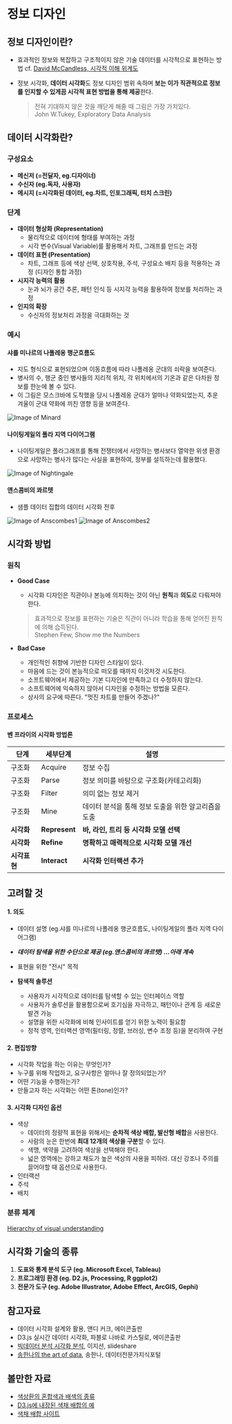 # 정보 디자인


## 정보 디자인이란?
 * 효과적인 정보와 복잡하고 구조적이지 않은 기술 데이터를 시각적으로 표현하는 방법
     cf. [David McCandless, 시각적 이해 위계도](https://informationisbeautiful.net/2010/data-information-knowledge-wisdom/)

 * 정보 시각화, **데이터 시각화**도 정보 디자인 범위 속하며 **보는 이가 직관적으로 정보를 인지할 수 있게끔 시각적 표현 방법을 통해 제공**한다.

     > 전혀 기대하지 않은 것을 깨닫게 해줄 때 그림은 가장 가치있다.  
     > John W.Tukey, Exploratory Data Analysis



## 데이터 시각화란?

### 구성요소
  * **메신저 (=전달자, eg.디자이너)**
  * **수신자 (eg.독자, 사용자)**
  * **메시지 (=시각화된 데이터, eg.차트, 인포그래픽, 터치 스크린)**

### 단계
  * **데이터 형상화 (Representation)**
    * 물리적으로 데이터에 형태를 부여하는 과정
    * 시각 변수(Visual Variable)를 활용해서 차트, 그래프를 만드는 과정
  * **데이터 표현 (Presentation)**
     * 차트, 그래프 등에 색상 선택, 상호작용, 주석, 구성요소 배치 등을 적용하는 과정 (디자인 통합 과정)
  * **시지각 능력의 활용**
     * 눈과 뇌가 공간 추론, 패턴 인식 등 시지각 능력을 활용하여 정보를 처리하는 과정
  * **인지의 확장**
     * 수신자의 정보처리 과정을 극대화하는 것

### 예시
#### 샤를 미나르의 나폴레옹 행군흐름도
 * 지도 형식으로 표현되었으며 이동흐름에 따라 나폴레옹 군대의 쇠락을 보여준다.
 * 병사의 수, 행군 중인 병사들의 지리적 위치, 각 위치에서의 기온과 같은 다차원 정보를 한눈에 볼 수 있다.
 * 이 그림은 모스크바에 도착했을 당시 나폴레옹 군대가 얼마나 약화되었는지, 추운 겨울이 군대 약화에 끼친 영향 등을 보여준다.

![Image of Minard](https://upload.wikimedia.org/wikipedia/commons/2/29/Minard.png)

#### 나이팅게일의 폴라 지역 다이어그램
 * 나이팅게일은 폴라그래프를 통해 전쟁터에서 사망하는 병사보다 열악한 위생 환경으로 사망하는 병사가 많다는 사실을 표현하여, 정부를 설득하는데 활용했다.

 ![Image of Nightingale](http://img.hani.co.kr/imgdb/resize/2017/1022/00501712_20171022.JPG)

#### 앤스콤비의 콰르텟
 * 샘플 데이터 집합의 데이터 시각화 전후

 ![Image of Anscombes1](http://brianmc.dbsdataprojects.com/wp-content/uploads/sites/56/2016/02/original-281x300.jpg)
 ![Image of Anscombes2](https://upload.wikimedia.org/wikipedia/commons/e/ec/Anscombe%27s_quartet_3.svg)


## 시각화 방법

### 원칙
* **Good Case**
  * 시각화 디자인은 직관이나 본능에 의지하는 것이 아닌 **원칙**과 **의도**로 다뤄져야 한다.

  > 효과적으로 정보를 표현하는 기술은 직관이 아니라 학습을 통해 얻어진 원칙에 의해 습득된다.  
  > Stephen Few, Show me the Numbers


* **Bad Case**
  * 개인적인 취향에 기반한 디자인 스타일이 있다.
  * 마음에 드는 것이 본능적으로 떠오를 때까지 이것저것 시도한다.
  * 소프트웨어에서 제공하는 기본 디자인에 만족하고 더 수정하지 않는다.
  * 소프트웨어에 익숙하지 않아서 디자인을 수정하는 방법을 모른다.
  * 상사의 요구에 따른다. "멋진 차트를 만들어 주겠나?"


 ### 프로세스
 #### 벤 프라이의 시각화 방법론

 단계 | 세부단계 | 설명
 ------------ |------------ |------------
 구조화 | Acquire | 정보 수집
 구조화 | Parse | 정보 의미를 바탕으로 구조화(카테고리화)
 구조화 | Filter | 의미 없는 정보 제거
 구조화 | Mine | 데이터 분석을 통해 정보 도출을 위한 알고리즘을 도출
 **시각화** | **Represent** | **바, 라인, 트리 등 시각화 모델 선택**
 **시각화** | **Refine** | **명확하고 매력적으로 시각화 모델 개선**
 **시각표현** | **Interact** | **시각화 인터랙션 추가**

## 고려할 것
#### 1. 의도
 * 데이터 설명 (eg.샤를 미나르의 나폴레옹 행군흐름도, 나이팅게일의 폴라 지역 다이어그램)
 * ___데이터 탐색을 위한 수단으로 제공 (eg.앤스콤비의 콰르텟) ...아래 계속___
 * 표현을 위한 "전시" 목적


 * **탐색적 솔루션**
   * 사용자가 시각적으로 데이터를 탐색할 수 있는 인터페이스 역할
   * 사용자가 솔루션을 활용함으로써 호기심을 자극하고, 패턴이나 관계 등 새로운 발견 가능
   * 설명을 위한 시각화에 비해 인사이트를 얻기 위한 노력이 필요함
   * 정적 영역, 인터랙션 영역(필터링, 정렬, 브러싱, 변수 조정 등)을 분리하여 구현


#### 2. 편집방향
 * 시각화 작업을 하는 이유는 무엇인가?
 * 누구를 위해 작업하고, 요구사항은 얼마나 잘 정의되었는가?
 * 어떤 기능을 수행하는가?
 * 만들고자 하는 시각화는 어떤 톤(tone)인가?


#### 3. 시각화 디자인 옵션
 * 색상
   * 데이터의 정량적 표현을 위해서는 **순차적 색상 배합, 발산형 배합**을 사용한다.
   * 사람의 눈은 한번에 **최대 12개의 색상을 구분**할 수 있다.
   * 색맹, 색약을 고려하여 색상을 선택해야 한다.
   * 넓은 영역에는 강하고 채도가 높은 색상의 사용을 피하라. 대신 강조나 주의를 끌어야할 때 옵션으로 사용한다.
 * 인터랙션
 * 주석
 * 배치


### 분류 체계
[Hierarchy of visual understanding](https://freshpeel.com/2010/11/hierarchy-of-visual-understanding/)


## 시각화 기술의 종류
1. **도표와 통계 분석 도구 (eg. Microsoft Excel, Tableau)**
1. **프로그래밍 환경 (eg. D2.js, Processing, R ggplot2)**
1. **전문가 도구 (eg. Adobe Illustrator, Adobe Effect, ArcGIS, Gephi)**



## 참고자료
* 데이터 시각화 설계와 활용, 앤디 커크, 에이콘출판
* D3.js 실시간 데이터 시각화, 파블로 나바로 카스틸로, 에이콘출판
* [빅데이터 분석 시각화 분석](https://www.slideshare.net/neofuture/sds*n2), 이지선, slideshare
* [송한나의 the art of data](http://www.dbguide.net/knowledge.db?cmd=view&boardUid=193099&boardConfigUid=19&boardStep=&categoryUid=$categoryUid), 송한나, 데이터전문가지식포털

## 볼만한 자료
  * [색상환의 혼합색과 배색의 종류](https://static.wixstatic.com/media/e33834_7387d174977f4fb28a84315c18d8668d~mv2.jpg/v1/fill/w_487,h_307,al_c,lg_1,q_80/e33834_7387d174977f4fb28a84315c18d8668d~mv2.webp)
  * [D3.js에 내장된 색채 배합의 예](https://static.wixstatic.com/media/e33834_cca5743e80c84471975761dd54489f63~mv2.jpg/v1/fill/w_900,h_262,al_c,lg_1,q_80/e33834_cca5743e80c84471975761dd54489f63~mv2.webp)
  * [색채 배합 사이트](http://colorbrewer2.org)
